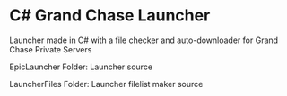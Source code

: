 # C# Grand Chase Launcher
Launcher made in C# with a file checker and auto-downloader for Grand Chase Private Servers


EpicLauncher Folder: Launcher source

LauncherFiles Folder: Launcher filelist maker source
